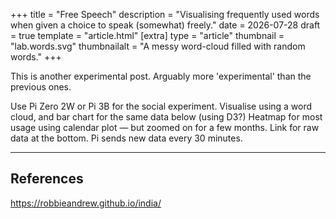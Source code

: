 +++
title = "Free Speech"
description = "Visualising frequently used words when given a choice to speak (somewhat) freely."
date = 2026-07-28
draft = true
template = "article.html"
[extra]
type = "article"
thumbnail = "lab.words.svg"
thumbnailalt = "A messy word-cloud filled with random words."
+++

This is another experimental post. Arguably more 'experimental' than the previous ones.

Use Pi Zero 2W or Pi 3B for the social experiment. Visualise using a word cloud, and bar chart for the same data below (using D3?) Heatmap for most usage using calendar plot — but zoomed on for a few months. Link for raw data at the bottom. Pi sends new data every 30 minutes.

---

## References

https://robbieandrew.github.io/india/
